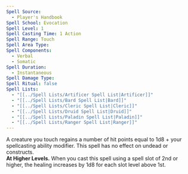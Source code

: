 ```yaml
---
Spell Source:
  - Player's Handbook
Spell School: Evocation
Spell Level: 1
Spell Casting Time: 1 Action
Spell Range: Touch
Spell Area Type: 
Spell Components:
  - Verbal
  - Somatic
Spell Duration:
  - Instantaneous
Spell Damage Type: 
Spell Ritual: false
Spell Lists:
  - "[[../Spell Lists/Artificer Spell List|Artificer]]"
  - "[[../Spell Lists/Bard Spell List|Bard]]"
  - "[[../Spell Lists/Cleric Spell List|Cleric]]"
  - "[[../Spell Lists/Druid Spell List|Druid]]"
  - "[[../Spell Lists/Paladin Spell List|Paladin]]"
  - "[[../Spell Lists/Ranger Spell List|Ranger]]"
---
```


A creature you touch regains a number of hit points equal to 1d8 + your spellcasting ability modifier. This spell has no effect on undead or constructs.  
**At Higher Levels.** When you cast this spell using a spell slot of 2nd or higher, the healing increases by 1d8 for each slot level above 1st.
